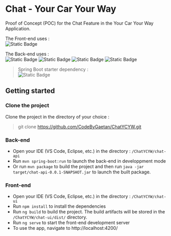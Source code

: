 # Chat - Your Car Your Way

Proof of Concept (POC) for the Chat Feature in the Your Car Your Way Application.

The Front-end uses :  
![Static Badge](https://img.shields.io/badge/Angular-14.1.3-red)

The Back-end uses :  
![Static Badge](https://img.shields.io/badge/Java-11-orange)
![Static Badge](https://img.shields.io/badge/Maven-4.0.0-purple)
![Static Badge](https://img.shields.io/badge/Spring_Boot-2.7.3-green)
![Static Badge](https://img.shields.io/badge/Lombok-1.18.24-red)

> Spring Boot starter dependency :  
> ![Static Badge](https://img.shields.io/badge/WebSocket-grey)

## Getting started

### Clone the project

Clone the project in the directory of your choice :

> git clone https://github.com/CodeByGaetan/ChatYCYW.git

### Back-end

- Open your IDE (VS Code, Eclipse, etc.) in the directory : `/ChatYCYW/chat-api`
- Run `mvn spring-boot:run` to launch the back-end in developpment mode
- Or run `mvn package` to build the project and then run `java -jar target/chat-api-0.0.1-SNAPSHOT.jar` to launch the built package.

### Front-end

- Open your IDE (VS Code, Eclipse, etc.) in the directory : `/ChatYCYW/chat-ui`
- Run `npm install` to install the dependencies
- Run `ng build` to build the project. The build artifacts will be stored in the `/ChatYCYW/chat-ui/dist/` directory.
- Run `ng serve` to start the front-end development server
- To use the app, navigate to http://localhost:4200/
